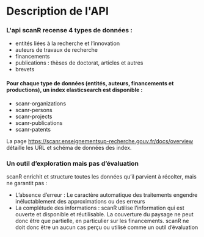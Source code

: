 # Description de l'API

### L'api scanR recense 4 types de données :

-   entités liées à la recherche et l’innovation
-  auteurs de travaux de recherche
-   financements
-   publications : thèses de doctorat, articles et autres
- brevets

#### Pour chaque type de données (entités, auteurs, financements et productions),  un index elasticsearch est disponible :
 - scanr-organizations
 - scanr-persons
 - scanr-projects
 - scanr-publications
 - scanr-patents

La page https://scanr.enseignementsup-recherche.gouv.fr/docs/overview détaille les URL et schéma de données des index.

### Un outil d’exploration mais pas d’évaluation
scanR enrichit et structure toutes les données qu’il parvient à récolter, mais ne garantit pas :

 - L’absence d’erreur : Le caractère automatique des traitements engendre inéluctablement des approximations ou des erreurs
 - La complétude des informations : scanR utilise l’information qui est ouverte et disponible et réutilisable. La couverture du paysage ne peut donc être que partielle, en particulier sur les financements. scanR ne doit donc être un aucun cas perçu ou utilisé comme un outil d’évaluation


